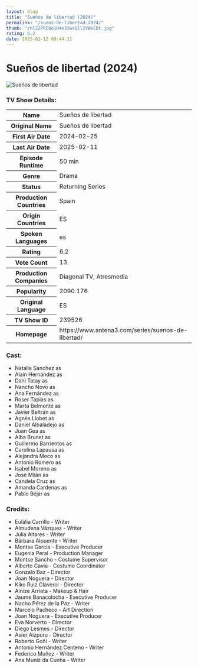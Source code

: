 ```yaml
---
layout: blog
title: "Sueños de libertad (2024)"
permalink: "/sueos-de-libertad-2024/"
thumb: "/nlZZPRCQo1H4e32wsQll2VWxEDt.jpg"
rating: 6.2
date: 2025-02-12 09:44:11
---
```

<h1 class="title">Sueños de libertad (2024)</h1><div class="poster"><img src="{{ site.imglink }}/nlZZPRCQo1H4e32wsQll2VWxEDt.jpg" class="img-fluid my-3" alt="Sueños de libertad"/></div><div class="plot"></div><h3>TV Show Details:</h3><table class="table table-bordered details"><tr><th>Name</th><td>Sueños de libertad</td></tr><tr><th>Original Name</th><td>Sueños de libertad</td></tr><tr><th>First Air Date</th><td>2024-02-25</td></tr><tr><th>Last Air Date</th><td>2025-02-11</td></tr><tr><th>Episode Runtime</th><td>50 min</td></tr><tr><th>Genre</th><td>Drama</td></tr><tr><th>Status</th><td>Returning Series</td></tr><tr><th>Production Countries</th><td>Spain</td></tr><tr><th>Origin Countries</th><td>ES</td></tr><tr><th>Spoken Languages</th><td>es</td></tr><tr><th>Rating</th><td>6.2</td></tr><tr><th>Vote Count</th><td>13</td></tr><tr><th>Production Companies</th><td>Diagonal TV, Atresmedia</td></tr><tr><th>Popularity</th><td>2090.176</td></tr><tr><th>Original Language</th><td>ES</td></tr><tr><th>TV Show ID</th><td>239526</td></tr><tr><th>Homepage</th><td>https://www.antena3.com/series/suenos-de-libertad/</td></tr></table><h3>Cast:</h3><ul class="list-group cast"><li>Natalia Sánchez as </li><li>Alain Hernández as </li><li>Dani Tatay as </li><li>Nancho Novo as </li><li>Ana Fernández as </li><li>Roser Tapias as </li><li>Marta Belmonte as </li><li>Javier Beltrán as </li><li>Agnès Llobet as </li><li>Daniel Albaladejo as </li><li>Juan Gea as </li><li>Alba Brunet as </li><li>Guillermo Barrientos as </li><li>Carolina Lapausa as </li><li>Alejandra Meco as </li><li>Antonio Romero as </li><li>Isabel Moreno as </li><li>José Milán as </li><li>Candela Cruz as </li><li>Amanda Cardenas as </li><li>Pablo Béjar as </li></ul><h3>Credits:</h3><ul class="list-group crew"><li>Eulàlia Carrillo - Writer</li><li>Almudena Vázquez - Writer</li><li>Julia Altares - Writer</li><li>Bárbara Alpuente - Writer</li><li>Montse García - Executive Producer</li><li>Eugenia Peral - Production Manager</li><li>Montse Sancho - Costume Supervisor</li><li>Alberto Cavia - Costume Coordinator</li><li>Gonzalo Baz - Director</li><li>Joan Noguera - Director</li><li>Kiko Ruiz Claverol - Director</li><li>Ainize Arrieta - Makeup & Hair</li><li>Jaume Banacolocha - Executive Producer</li><li>Nacho Pérez de la Paz - Writer</li><li>Marcelo Pacheco - Art Direction</li><li>Joan Noguera - Executive Producer</li><li>Eva Norverto - Director</li><li>Diego Lesmes - Director</li><li>Asier Aizpuru - Director</li><li>Roberto Goñi - Writer</li><li>Antonio Hernández Centeno - Writer</li><li>Federico Muñoz - Writer</li><li>Ana Muniz da Cunha - Writer</li></ul>